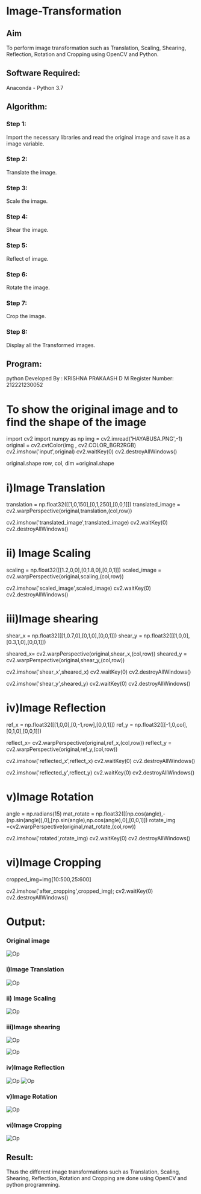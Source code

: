 # Image-Transformation
## Aim
To perform image transformation such as Translation, Scaling, Shearing, Reflection, Rotation and Cropping using OpenCV and Python.

## Software Required:
Anaconda - Python 3.7

## Algorithm:
### Step 1:
Import the necessary libraries and read the original image and save it as a image variable.

### Step 2:
Translate the image.

### Step 3:
Scale the image.

### Step 4:
Shear the image.

### Step 5:
Reflect of image.

### Step 6:
Rotate the image.

### Step 7:
Crop the image.
### Step 8:
Display all the Transformed images.

## Program:
python
Developed By   : KRISHNA PRAKAASH D M
Register Number: 212221230052

# To show the original image and to find the shape of the image

import cv2
import numpy as np
img = cv2.imread('HAYABUSA.PNG',-1)
original  = cv2.cvtColor(img , cv2.COLOR_BGR2RGB)
cv2.imshow('input',original)
cv2.waitKey(0)
cv2.destroyAllWindows()

original.shape
row, col, dim =original.shape

# i)Image Translation

translation = np.float32([[1,0,150],[0,1,250],[0,0,1]])
translated_image = cv2.warpPerspective(original,translation,(col,row))

cv2.imshow('translated_image',translated_image)
cv2.waitKey(0)
cv2.destroyAllWindows()

# ii) Image Scaling

scaling = np.float32([[1.2,0,0],[0,1.8,0],[0,0,1]])
scaled_image = cv2.warpPerspective(original,scaling,(col,row))

cv2.imshow('scaled_image',scaled_image)
cv2.waitKey(0)
cv2.destroyAllWindows()

# iii)Image shearing

shear_x = np.float32([[1,0.7,0],[0,1,0],[0,0,1]])
shear_y = np.float32([[1,0,0],[0.3,1,0],[0,0,1]])

sheared_x= cv2.warpPerspective(original,shear_x,(col,row))
sheared_y = cv2.warpPerspective(original,shear_y,(col,row))

cv2.imshow('shear_x',sheared_x)
cv2.waitKey(0)
cv2.destroyAllWindows()

cv2.imshow('shear_y',sheared_y)
cv2.waitKey(0)
cv2.destroyAllWindows()

# iv)Image Reflection

ref_x = np.float32([[1,0,0],[0,-1,row],[0,0,1]])
ref_y = np.float32([[-1,0,col],[0,1,0],[0,0,1]])

reflect_x= cv2.warpPerspective(original,ref_x,(col,row))
reflect_y = cv2.warpPerspective(original,ref_y,(col,row))

cv2.imshow('reflected_x',reflect_x)
cv2.waitKey(0)
cv2.destroyAllWindows()

cv2.imshow('reflected_y',reflect_y)
cv2.waitKey(0)
cv2.destroyAllWindows()


# v)Image Rotation

angle = np.radians(15)
mat_rotate = np.float32([[np.cos(angle),-(np.sin(angle)),0],[np.sin(angle),np.cos(angle),0],[0,0,1]])
rotate_img =cv2.warpPerspective(original,mat_rotate,(col,row))

cv2.imshow('rotated',rotate_img)
cv2.waitKey(0)
cv2.destroyAllWindows()


# vi)Image Cropping

cropped_img=img[10:500,25:600] 

cv2.imshow('after_cropping',cropped_img);
cv2.waitKey(0)
cv2.destroyAllWindows()

# Output:
### Original image 
![Op](IMG-01.PNG)
### i)Image Translation

![Op](IMG-02.PNG)



### ii) Image Scaling

![Op](IMG-03.PNG)


### iii)Image shearing

![Op](IMG-04.PNG)

![Op](IMG-05.PNG)
### iv)Image Reflection


![Op](IMG-06.PNG)
![Op](IMG-07.PNG)

### v)Image Rotation

![Op](IMG-08.PNG)



### vi)Image Cropping

![Op](IMG-09.PNG)




## Result: 

Thus the different image transformations such as Translation, Scaling, Shearing, Reflection, Rotation and Cropping are done using OpenCV and python programming.
